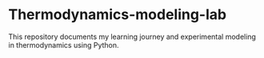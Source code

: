 # Thermodynamics-modeling-lab
This repository documents my learning journey and experimental modeling in thermodynamics using Python.
